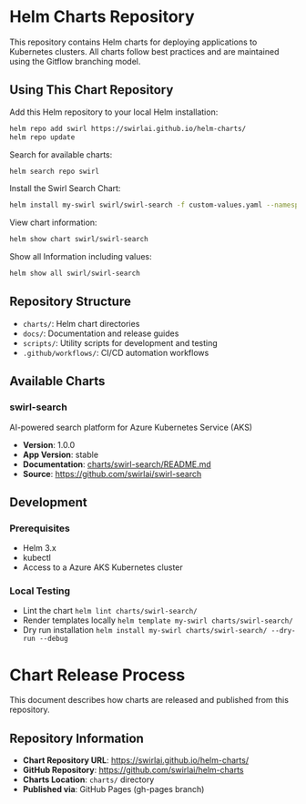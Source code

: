 # Helm Charts Repository

This repository contains Helm charts for deploying applications to Kubernetes clusters.
All charts follow best practices and are maintained using the Gitflow branching model.

## Using This Chart Repository

Add this Helm repository to your local Helm installation:
```bash 
helm repo add swirl https://swirlai.github.io/helm-charts/
helm repo update
```

Search for available charts:
```bash
helm search repo swirl
```

Install the Swirl Search Chart:
```bash
helm install my-swirl swirl/swirl-search -f custom-values.yaml --namespace swirl --create-namespace
```

View chart information:
```bash
helm show chart swirl/swirl-search
```

Show all Information including values:
```bash
helm show all swirl/swirl-search
```


## Repository Structure

- `charts/`: Helm chart directories
- `docs/`: Documentation and release guides
- `scripts/`: Utility scripts for development and testing
- `.github/workflows/`: CI/CD automation workflows

## Available Charts

### swirl-search
AI-powered search platform for Azure Kubernetes Service (AKS)

- **Version**: 1.0.0
- **App Version**: stable
- **Documentation**: [charts/swirl-search/README.md](charts/swirl-search/README.md)
- **Source**: https://github.com/swirlai/swirl-search

## Development

### Prerequisites
- Helm 3.x
- kubectl
- Access to a Azure AKS Kubernetes cluster

### Local Testing
* Lint the chart `helm lint charts/swirl-search/`
* Render templates locally  `helm template my-swirl charts/swirl-search/`
* Dry run installation  `helm install my-swirl charts/swirl-search/ --dry-run --debug`
# Chart Release Process

This document describes how charts are released and published from this repository.

## Repository Information

- **Chart Repository URL**: https://swirlai.github.io/helm-charts/
- **GitHub Repository**: https://github.com/swirlai/helm-charts
- **Charts Location**: `charts/` directory
- **Published via**: GitHub Pages (gh-pages branch)
